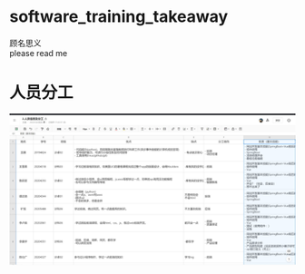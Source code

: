 # software_training_takeaway
顾名思义  
please read me  
# 人员分工
![Image text](https://github.com/elizaluna007/software_training_takeaway/blob/80faebf8214c3efac0e70c4a63e63f762c903e00/QQ%E5%9B%BE%E7%89%8720220809193203.jpg)
